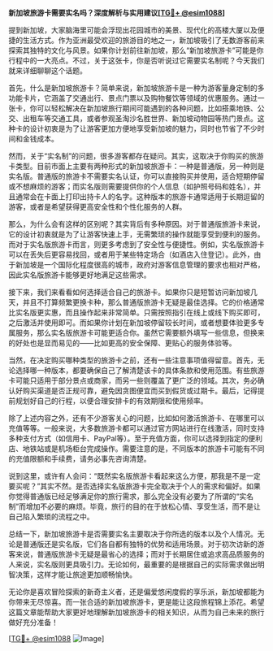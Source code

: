 **新加坡旅游卡需要实名吗？深度解析与实用建议[[TG💪+ @esim1088](https://t.me/s/esim1088)]**

提到新加坡，大家脑海里可能会浮现出花园城市的美景、现代化的高楼大厦以及便捷的生活方式。作为亚洲最受欢迎的旅游目的地之一，新加坡吸引了无数游客前来探索其独特的文化与风景。如果你计划前往新加坡，那么“新加坡旅游卡”可能是你行程中的一大亮点。不过，关于这张卡，你是否听说过它需要实名制呢？今天我们就来详细聊聊这个话题。

首先，什么是新加坡旅游卡？简单来说，新加坡旅游卡是一种为游客量身定制的多功能卡片，它涵盖了交通出行、景点门票以及购物餐饮等领域的优惠服务。通过一张卡，你可以轻松解决在新加坡旅行期间可能遇到的各种问题，比如搭乘地铁、公交、出租车等交通工具，或者参观圣淘沙名胜世界、新加坡动物园等热门景点。这种卡的设计初衷是为了让游客更加方便地享受新加坡的魅力，同时也节省了不少时间和金钱成本。

然而，关于“实名制”的问题，很多游客都存在疑问。其实，这取决于你购买的旅游卡类型。目前市面上主要有两种形式的新加坡旅游卡：一种是普通版，另一种则是实名版。普通版的旅游卡不需要实名认证，你可以直接购买并使用，适合短期停留或不想麻烦的游客；而实名版则需要提供你的个人信息（如护照号码和姓名），并且通常会在卡面上打印出持卡人的名字。这种版本的旅游卡通常适用于长期逗留的游客，或者是希望获得更高安全性和个性化服务的人群。

那么，为什么会有这样的区别呢？其实背后有多种原因。对于普通版旅游卡来说，它的设计初衷就是为了让游客快速上手，无需繁琐的操作就能享受到便利的服务。而对于实名版旅游卡而言，则更多考虑到了安全性与便捷性。例如，实名版旅游卡可以在丢失后更容易找回，或者用于某些特定场合（如酒店入住登记）。此外，由于新加坡是一个国际化程度很高的城市，政府对游客信息管理的要求也相对严格，因此实名版旅游卡能够更好地满足这些需求。

接下来，我们来看看如何选择适合自己的旅游卡。如果你只是短暂访问新加坡几天，并且不打算频繁更换卡种，那么普通版旅游卡无疑是最佳选择。它的价格通常比实名版更实惠，而且操作起来非常简单。只需按照指引在线上或线下购买即可，之后激活并使用即可。而如果你计划在新加坡停留较长时间，或者想要体验更多专属服务，那么实名版旅游卡可能更适合你。虽然它需要额外填写一些信息，但换来的好处也是显而易见的——比如更高的安全保障、更贴心的服务体验等。

当然，在决定购买哪种类型的旅游卡之前，还有一些注意事项值得留意。首先，无论选择哪一种版本，都要确保自己了解清楚该卡的具体条款和使用范围。有些旅游卡可能只适用于部分景点或商家，而另一些则覆盖了更广泛的领域。其次，务必确认好购买渠道是否正规可靠，避免因贪图便宜而买到假货或过期卡。最后，记得提前规划好自己的行程，以便合理安排卡的有效期限和使用频率。

除了上述内容之外，还有不少游客关心的问题，比如如何激活旅游卡、在哪里可以充值等等。一般来说，大多数旅游卡都可以通过官方网站进行在线激活，同时支持多种支付方式（如信用卡、PayPal等）。至于充值方面，你可以选择到指定的便利店、地铁站或是机场柜台完成操作。需要注意的是，不同版本的旅游卡可能有不同的充值限额和手续费，请务必事先咨询清楚。

说到这里，或许有人会问：“既然实名版旅游卡看起来这么方便，那我是不是一定要买呢？”其实不然。是否选择实名版旅游卡完全取决于个人的需求和偏好。如果你觉得普通版已经足够满足你的旅行需求，那么完全没有必要为了所谓的“实名制”而增加不必要的麻烦。毕竟，旅行的目的在于放松心情、享受生活，而不是让自己陷入繁琐的流程之中。

总结一下，新加坡旅游卡是否需要实名主要取决于你所选的版本以及个人情况。无论是普通版还是实名版，它们各自都有独特的优势和适用场景。对于初次访新的游客来说，普通版旅游卡无疑是最省心的选择；而对于长期居住或追求高品质服务的人来说，实名版则更具吸引力。无论如何，最重要的是根据自己的实际需求做出明智决策，这样才能让旅途更加顺畅愉快。

无论你是喜欢冒险探索的新奇主义者，还是偏爱悠闲度假的享乐派，新加坡都能为你带来无尽惊喜。而一张合适的新加坡旅游卡，更是能让这段旅程锦上添花。希望这篇文章能帮助大家更好地理解新加坡旅游卡的相关知识，从而为自己未来的旅行做好充分准备！

[[TG💪+ @esim1088](https://t.me/s/esim1088) ![Image](https://i.postimg.cc/4NQfJmqS/Snipaste-2025-05-13-00-14-12.png)]